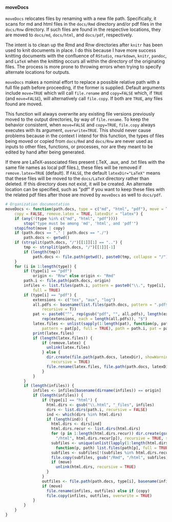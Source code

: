 


#### moveDocs
`moveDocs` relocates files by renaming with a new file path.
Specifically, it scans for md and html files in the `docs/Rmd` directory and/or pdf files in the `docs/Rnw` directory.
If such files are found in the respective locations, they are moved to `docs/md`, `docs/html`, and `docs/pdf`, respectively.

The intent is to clean up the Rmd and Rnw directories after `knitr` has been used to knit documents in place.
I do this because I have more success knitting documents with the confluence of `RStudio`, `rmarkdown`, `knitr`, `pandoc`, and `LaTeX` when the knitting occurs all within the directory of the originating files.
The process is more prone to throwing errors when trying to specify alternate locations for outputs.

`moveDocs` makes a nominal effort to replace a possible relative path with a full file path before proceeding, if the former is supplied.
Default arguments include `move=TRUE` which will call `file.rename` and `copy=FALSE` which, if `TRUE` (and `move=FALSE`), will alternatively call `file.copy`.
If both are `TRUE`, any files found are moved.

This function will always overwrite any existing file versions previously moved to the output directories, by way of `file.rename`.
To keep the behavior consistent, when `move=FALSE` and `copy=TRUE`, `file.copy` always executes with its argument, `overwrite=TRUE`.
This should never cause problems because in the context I intend for this function,
the types of files being moved or copied from `docs/Rmd` and `docs/Rnw` are never used as inputs to other files, functions, or processes,
nor are they meant to be edited by hand after being generated.

If there are LaTeX-associated files present (.TeX, .aux, and .txt files with the same file names as local pdf files.),
these files will be removed if `remove.latex=TRUE` (default).
If `FALSE`, the default `latexDir="LaTeX"` means that these files will be moved to the `docs/LaTeX` directory rather than deleted.
If this directory does not exist, it will be created.
An alternate location can be specified, such as "pdf" if you want to keep these files with the related pdf files after those are moved by `moveDocs` as well to `docs/pdf`.


```r
# Organization documentation
moveDocs <- function(path.docs, type = c("md", "html", "pdf"), move = TRUE, 
    copy = FALSE, remove.latex = TRUE, latexDir = "latex") {
    if (any(!(type %in% c("md", "html", "pdf")))) 
        stop("type must be among 'md', 'html', and 'pdf'")
    stopifnot(move | copy)
    if (path.docs == "." | path.docs == "./") 
        path.docs <- getwd()
    if (strsplit(path.docs, "/")[[1]][1] == "..") {
        tmp <- strsplit(path.docs, "/")[[1]][-1]
        if (length(tmp)) 
            path.docs <- file.path(getwd(), paste0(tmp, collapse = "/")) else stop("Check path.docs argument.")
    }
    for (i in 1:length(type)) {
        if (type[i] == "pdf") 
            origin <- "Rnw" else origin <- "Rmd"
        path.i <- file.path(path.docs, origin)
        infiles <- list.files(path.i, pattern = paste0("\\.", type[i], "$"), 
            full = TRUE)
        if (type[i] == "pdf") {
            extensions <- c("tex", "aux", "log")
            all.pdfs <- basename(list.files(path.docs, pattern = ".pdf$", full = T, 
                recursive = T))
            pat <- paste0("^", rep(gsub("pdf", "", all.pdfs), length(extensions)), 
                rep(extensions, each = length(all.pdfs)), "$")
            latex.files <- unlist(sapply(1:length(pat), function(p, path, pat) list.files(path, 
                pattern = pat[p], full = TRUE), path = path.i, pat = pat))
            print(latex.files)
            if (length(latex.files)) {
                if (remove.latex) {
                  unlink(latex.files)
                } else {
                  dir.create(file.path(path.docs, latexDir), showWarnings = FALSE, 
                    recursive = TRUE)
                  file.rename(latex.files, file.path(path.docs, latexDir, basename(latex.files)))
                }
            }
        }
        if (length(infiles)) {
            infiles <- infiles[basename(dirname(infiles)) == origin]
            if (length(infiles)) {
                if (type[i] == "html") {
                  html.dirs <- gsub("\\.html", "_files", infiles)
                  dirs <- list.dirs(path.i, recursive = FALSE)
                  ind <- which(dirs %in% html.dirs)
                  if (length(ind)) {
                    html.dirs <- dirs[ind]
                    html.dirs.recur <- list.dirs(html.dirs)
                    for (p in 1:length(html.dirs.recur)) dir.create(gsub("/Rmd", 
                      "/html", html.dirs.recur[p]), recursive = TRUE, showWarnings = FALSE)
                    subfiles <- unique(unlist(lapply(1:length(html.dirs.recur), 
                      function(p, path) list.files(path[p], full = TRUE), path = html.dirs.recur)))
                    subfiles <- subfiles[!(subfiles %in% html.dirs.recur)]
                    file.copy(subfiles, gsub("/Rmd", "/html", subfiles), overwrite = TRUE)
                    if (move) 
                      unlink(html.dirs, recursive = TRUE)
                  }
                }
                outfiles <- file.path(path.docs, type[i], basename(infiles))
                if (move) 
                  file.rename(infiles, outfiles) else if (copy) 
                  file.copy(infiles, outfiles, overwrite = TRUE)
            }
        }
    }
}
```
